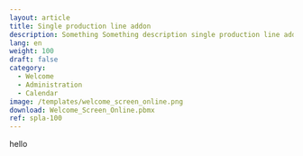 ```yaml
---
layout: article
title: Single production line addon
description: Something Something description single production line addon
lang: en
weight: 100
draft: false
category:
  - Welcome
  - Administration
  - Calendar
image: /templates/welcome_screen_online.png
download: Welcome_Screen_Online.pbmx
ref: spla-100
---
```


hello
